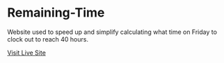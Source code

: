# Remaining-Time
Website used to speed up and simplify calculating what time on Friday to clock out to reach 40 hours.

[Visit Live Site](https://jesseemerson7.github.io/Remaining-Time/)
